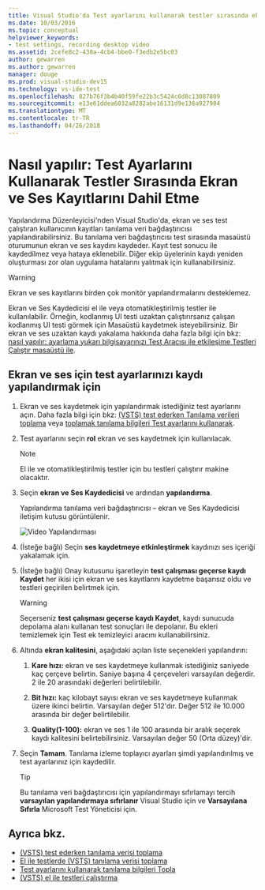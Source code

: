 ```yaml
---
title: Visual Studio'da Test ayarlarını kullanarak testler sırasında ekran ve ses kayıtlarını dahil
ms.date: 10/03/2016
ms.topic: conceptual
helpviewer_keywords:
- test settings, recording desktop video
ms.assetid: 2cefe8c2-430a-4cb4-bbe0-f3edb2e5bc03
author: gewarren
ms.author: gewarren
manager: douge
ms.prod: visual-studio-dev15
ms.technology: vs-ide-test
ms.openlocfilehash: 827b76f3b4b40f59fe22b3c5424c6d8c13087809
ms.sourcegitcommit: e13e61ddea6032a8282abe16131d9e136a927984
ms.translationtype: MT
ms.contentlocale: tr-TR
ms.lasthandoff: 04/26/2018
---
```

# <a name="how-to-include-recordings-of-the-screen-and-voice-during-tests-using-test-settings"></a>Nasıl yapılır: Test Ayarlarını Kullanarak Testler Sırasında Ekran ve Ses Kayıtlarını Dahil Etme

Yapılandırma Düzenleyicisi'nden Visual Studio'da, ekran ve ses test çalıştıran kullanıcının kayıtları tanılama veri bağdaştırıcısı yapılandırabilirsiniz. Bu tanılama veri bağdaştırıcısı test sırasında masaüstü oturumunun ekran ve ses kaydını kaydeder. Kayıt test sonucu ile kaydedilmez veya hataya eklenebilir. Diğer ekip üyelerinin kaydı yeniden oluşturması zor olan uygulama hatalarını yalıtmak için kullanabilirsiniz.

> [!WARNING]
> Ekran ve ses kayıtlarını birden çok monitör yapılandırmalarını desteklemez.

Ekran ve Ses Kaydedicisi el ile veya otomatikleştirilmiş testler ile kullanılabilir. Örneğin, kodlanmış UI testi uzaktan çalıştırırsanız çalışan kodlanmış UI testi görmek için Masaüstü kaydetmek isteyebilirsiniz. Bir ekran ve ses uzaktan kaydı yakalama hakkında daha fazla bilgi için bkz: [nasıl yapılır: ayarlama yukarı bilgisayarınızı Test Aracısı ile etkileşime Testleri Çalıştır masaüstü ile](../test/how-to-set-up-your-test-agent-to-run-tests-that-interact-with-the-desktop.md).

## <a name="to-configure-screen-and-voice-recording-for-your-test-settings"></a>Ekran ve ses için test ayarlarınızı kaydı yapılandırmak için

1.  Ekran ve ses kaydetmek için yapılandırmak istediğiniz test ayarlarını açın. Daha fazla bilgi için bkz: [(VSTS) test ederken Tanılama verileri toplama](/vsts/manual-test/collect-diagnostic-data) veya [toplamak tanılama bilgileri Test ayarlarını kullanarak](../test/collect-diagnostic-information-using-test-settings.md).

2.  Test ayarlarını seçin **rol** ekran ve ses kaydetmek için kullanılacak.

    > [!NOTE]
    > El ile ve otomatikleştirilmiş testler için bu testleri çalıştırır makine olacaktır.

3.  Seçin **ekran ve Ses Kaydedicisi** ve ardından **yapılandırma**.

     Yapılandırma tanılama veri bağdaştırıcısı – ekran ve Ses Kaydedicisi iletişim kutusu görüntülenir.

     ![Video Yapılandırması](../test/media/testsettingvideoconfiggdr.png "TestSettingVideoConfigGDR")

4.  (İsteğe bağlı) Seçin **ses kaydetmeye etkinleştirmek** kaydınızı ses içeriği yakalamak için.

5.  (İsteğe bağlı) Onay kutusunu işaretleyin **test çalışması geçerse kaydı Kaydet** her ikisi için ekran ve ses kayıtlarını kaydetme başarısız oldu ve testleri geçirilen belirtmek için.

    > [!WARNING]
    > Seçerseniz **test çalışması geçerse kaydı Kaydet**, kaydı sunucuda depolama alanı kullanan test sonuçları ile depolanır. Bu ekleri temizlemek için Test ek temizleyici aracını kullanabilirsiniz.

6.  Altında **ekran kalitesini**, aşağıdaki açılan liste seçenekleri yapılandırın:

    1.  **Kare hızı:** ekran ve ses kaydetmeye kullanmak istediğiniz saniyede kaç çerçeve belirtin. Saniye başına 4 çerçeveleri varsayılan değerdir. 2 ile 20 arasındaki değerleri belirtilebilir.

    2.  **Bit hızı:** kaç kilobayt sayısı ekran ve ses kaydetmeye kullanmak üzere ikinci belirtin. Varsayılan değer 512'dır. Değer 512 ile 10.000 arasında bir değer belirtilebilir.

    3.  **Quality(1-100):** ekran ve ses 1 ile 100 arasında bir aralık seçerek kaydı kalitesini belirtebilirsiniz. Varsayılan değer 50 (Orta düzey)'dir.

7.  Seçin **Tamam**. Tanılama izleme toplayıcı ayarları şimdi yapılandırılmış ve test ayarlarınız için kaydedilir.

    > [!TIP]
    > Bu tanılama veri bağdaştırıcısı için yapılandırmayı sıfırlamayı tercih **varsayılan yapılandırmaya sıfırlanır** Visual Studio için ve **Varsayılana Sıfırla** Microsoft Test Yöneticisi için.

## <a name="see-also"></a>Ayrıca bkz.

- [(VSTS) test ederken tanılama verisi toplama](/vsts/manual-test/collect-diagnostic-data)
- [El ile testlerde (VSTS) tanılama verisi toplama](/vsts/manual-test/mtm/collect-more-diagnostic-data-in-manual-tests)
- [Test ayarlarını kullanarak tanılama bilgileri Topla](../test/collect-diagnostic-information-using-test-settings.md)
- [(VSTS) el ile testleri çalıştırma](/vsts/manual-test/getting-started/run-manual-tests)